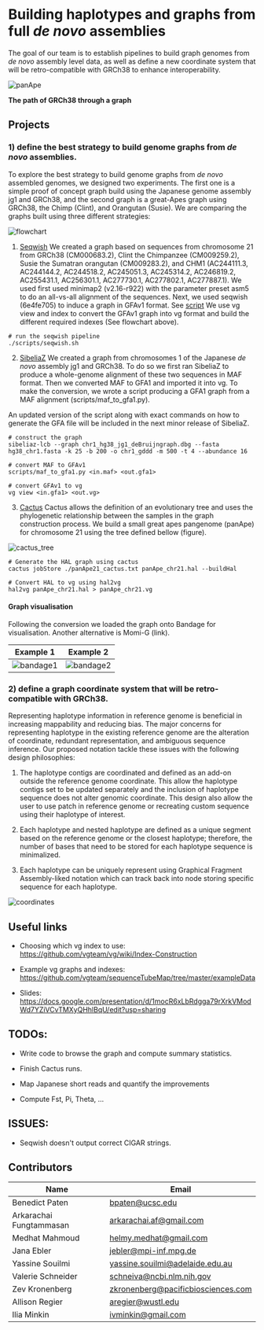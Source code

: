 # Building haplotypes and graphs from full *de novo* assemblies

The goal of our team is to establish pipelines to build graph genomes from *de novo* assembly level data, as well as define a new coordinate system that will be retro-compatible with GRCh38 to enhance interoperability.

![panApe](https://github.com/NCBI-Hackathons/TheHumanPangenome/blob/master/DS/graph/ds-vis1.png?raw=true "The path of GRCh38 through a graph")

**The path of GRCh38 through a graph**


## Projects
### 1) define the best strategy to build genome graphs from *de novo* assemblies.
To explore the best strategy to build genome graphs from *de novo* assembled genomes, we designed two experiments. The first one is a simple proof of concept graph build using the Japanese genome assembly jg1 and GRCh38, and the second graph is a great-Apes graph using GRCh38, the Chimp (Clint), and Orangutan (Susie). We are comparing the graphs built using three different strategies: 

![flowchart](https://github.com/NCBI-Hackathons/TheHumanPangenome/blob/master/DS/graph/graph2xg_all.png?raw=true)

1) [Seqwish](https://github.com/ekg/seqwish)
We created a graph based on sequences from chromosome 21 from GRCh38 (CM000683.2), Clint the Chimpanzee (CM009259.2), Susie the Sumatran orangutan (CM009283.2), and CHM1 (AC244111.3, AC244144.2, AC244518.2, AC245051.3, AC245314.2, AC246819.2, AC255431.1, AC256301.1, AC277730.1, AC277802.1, AC277887.1).  We used first used minimap2 (v2.16-r922) with the parameter preset asm5 to do an all-vs-all alignment of the sequences. Next, we used seqwish (6e4fe705) to induce a graph in GFAv1 format.  See [script](https://github.com/NCBI-Hackathons/TheHumanPangenome/blob/master/DS/scripts/seqwish.sh) We use vg view and index to convert the GFAv1 graph into vg format and build the different required indexes (See flowchart above).

```
# run the seqwish pipeline
./scripts/seqwish.sh

```

2) [SibeliaZ](https://github.com/medvedevgroup/SibeliaZ)
We created a graph from chromosomes 1 of the Japanese *de novo* assembly jg1 and GRCh38.
To do so we first ran SibeliaZ to produce a whole-genome alignment of these two sequences in MAF format.
Then we converted MAF to GFA1 and imported it into vg.
To make the conversion, we wrote a script producing a GFA1 graph from a MAF alignment (scripts/maf_to_gfa1.py).

An updated version of the script along with exact commands on how to generate the GFA file will be included in the next minor release of SibeliaZ.

```
# construct the graph
sibeliaz-lcb --graph chr1_hg38_jg1_deBruijngraph.dbg --fasta hg38_chr1.fasta -k 25 -b 200 -o chr1_gddd -m 500 -t 4 --abundance 16

# convert MAF to GFAv1
scripts/maf_to_gfa1.py <in.maf> <out.gfa1>

# convert GFAv1 to vg
vg view <in.gfa1> <out.vg>
```

3) [Cactus](https://github.com/ComparativeGenomicsToolkit/cactus)
Cactus allows the definition of an evolutionary tree and uses the phylogenetic relationship between the samples in the graph construction process. We build a small great apes pangenome (panApe) for chromosome 21 using the tree defined bellow (figure). 

![cactus_tree](https://github.com/NCBI-Hackathons/TheHumanPangenome/blob/master/DS/graph/cactus_panApe_tree.png?raw=true "Apes Tree")

```
# Generate the HAL graph using cactus
cactus jobStore ./panApe21_cactus.txt panApe_chr21.hal --buildHal

# Convert HAL to vg using hal2vg
hal2vg panApe_chr21.hal > panApe_chr21.vg
```

#### Graph visualisation 
Following the conversion we loaded the graph onto Bandage for visualisation. Another alternative is Momi-G (link).

| Example 1 | Example 2 |
| - | - |
| ![bandage1](https://github.com/NCBI-Hackathons/TheHumanPangenome/blob/master/DS/graph/ds-vis1.png?raw=true "panApe21_1") | ![bandage2](https://github.com/NCBI-Hackathons/TheHumanPangenome/blob/master/DS/graph/ds-vis2.png?raw=true "panApe21_2") |

### 2) define a graph coordinate system that will be retro-compatible with GRCh38.

Representing haplotype information in reference genome is beneficial in increasing mappability and reducing bias. The major concerns for representing haplotype in the existing reference genome are the alteration of coordinate, redundant representation, and ambiguous sequence inference. Our proposed notation tackle these issues with the following design philosophies:

1) The haplotype contigs are coordinated and defined as an add-on outside the reference genome coordinate. This allow the haplotype contigs set to be updated separately and the inclusion of haplotype sequence does not alter genomic coordinate. This design also allow the user to use patch in reference genome or recreating custom sequence using their haplotype of interest.

2) Each haplotype and nested haplotype are defined as a unique segment based on the reference genome or the closest haplotype; therefore, the number of bases that need to be stored for each haplotype sequence is minimalized.

3) Each haplotype can be uniquely represent using Graphical Fragment Assembly-liked notation which can track back into node storing specific sequence for each haplotype.


![coordinates](https://github.com/NCBI-Hackathons/TheHumanPangenome/blob/master/DS/graph/Genome_graph_compare.png?raw=true "Apes Tree")

## Useful links

- Choosing which vg index to use: https://github.com/vgteam/vg/wiki/Index-Construction

- Example vg graphs and indexes: https://github.com/vgteam/sequenceTubeMap/tree/master/exampleData

- Slides: https://docs.google.com/presentation/d/1mocR6xLbRdgga79rXrkVModWd7YZiVCvTMXyQHhlBqU/edit?usp=sharing

## TODOs:

- Write code to browse the graph and compute summary statistics.

- Finish Cactus runs.

- Map Japanese short reads and quantify the improvements

- Compute Fst, Pi, Theta, ...

## ISSUES: 

- Seqwish doesn't output correct CIGAR strings.


## Contributors
|Name         |Email        |
| ----------- | ----------- |
| Benedict Paten | bpaten@ucsc.edu |
| Arkarachai Fungtammasan | arkarachai.af@gmail.com |
| Medhat Mahmoud | helmy.medhat@gmail.com |
| Jana Ebler |jebler@mpi-inf.mpg.de |
| Yassine Souilmi | yassine.souilmi@adelaide.edu.au |
| Valerie Schneider | schneiva@ncbi.nlm.nih.gov |
| Zev Kronenberg | zkronenberg@pacificbiosciences.com |
| Allison Regier | aregier@wustl.edu |
| Ilia Minkin | ivminkin@gmail.com |
